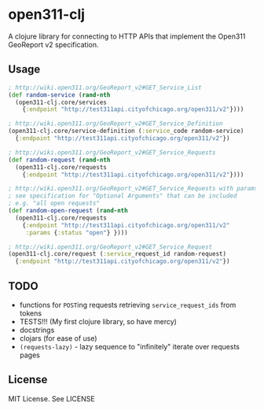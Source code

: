 # open311-clj

A clojure library for connecting to HTTP APIs that implement the Open311
GeoReport v2 specification.

## Usage

```clojure
; http://wiki.open311.org/GeoReport_v2#GET_Service_List
(def random-service (rand-nth
  (open311-clj.core/services
    {:endpoint "http://test311api.cityofchicago.org/open311/v2"})))

; http://wiki.open311.org/GeoReport_v2#GET_Service_Definition
(open311-clj.core/service-definition (:service_code random-service)
  {:endpoint "http://test311api.cityofchicago.org/open311/v2"})

; http://wiki.open311.org/GeoReport_v2#GET_Service_Requests
(def random-request (rand-nth
  (open311-clj.core/requests
    {:endpoint "http://test311api.cityofchicago.org/open311/v2"})))

; http://wiki.open311.org/GeoReport_v2#GET_Service_Requests with params
; see specification for "Optional Arguments" that can be included
; e.g. "all open requests"
(def random-open-request (rand-nth
  (open311-clj.core/requests
    {:endpoint "http://test311api.cityofchicago.org/open311/v2"
     :params {:status "open"} })))

; http://wiki.open311.org/GeoReport_v2#GET_Service_Request
(open311-clj.core/request (:service_request_id random-request)
  {:endpoint "http://test311api.cityofchicago.org/open311/v2"})
```

## TODO

* functions for `POST`ing requests retrieving `service_request_ids` from tokens
* TESTS!!! (My first clojure library, so have mercy)
* docstrings
* clojars (for ease of use)
* `(requests-lazy)` - lazy sequence to "infinitely" iterate over requests pages

## License

MIT License. See LICENSE